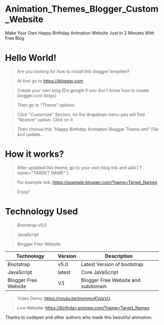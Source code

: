 # Animation_Themes_Blogger_Custom_Website
Make Your Own Happy Birthday Animation Website Just In 2 Minutes With Free Blog

# Hello World!
> Are you looking for how to install this blogger templete?

> At first go to https://blogger.com 

> Create your own blog [Do google if you don't know how to create blogger.com blogs]

> Then go to "Theme" options

> Click "Customize" Section, on the dropdown menu you will find "Restore" option. Click on it

> Then choose this "Happy Birthday Animation Blogger Theme.xml" File and update...

# How it works? 

> After updated this theme, go to your own blog link and add [ ?name="TARGET NAME" ]

> For example link: https://example.blogger.com/?name=Target_Names

> Enjoy!


# Technology Used
> Bootstrap v5.0

> JavaScript

> Blogger Free Website


| Technology            |    Version        | Description                                      |
|-----------------------|-------------------|--------------------------------------------------|
| Bootstrap             | v5.0              | Latest Version of bootstrap                      |
| JavaScript            | latest            | Core JaVaScript                                  |
| Blogger Free Website  | V3                | Blogger Free Website and subdomain               |



> Video Demo: https://youtu.be/mxmmyKVsVzU

> Live Website: https://birthday.ansnew.com/?name=Target_Names



Thanks to codepen and other authors who made this beautiful animation. 
